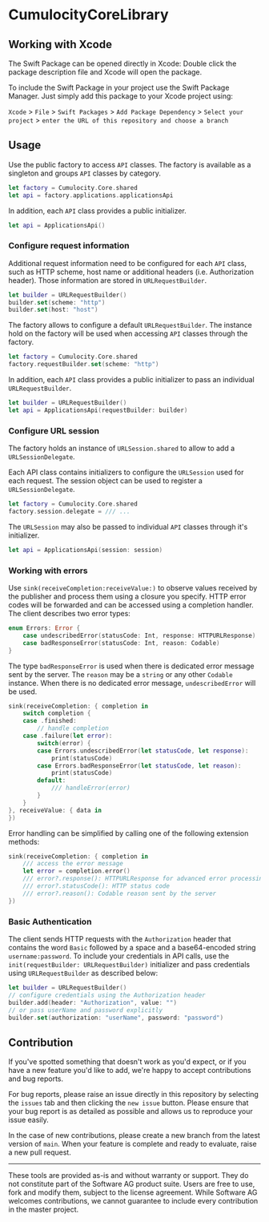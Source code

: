 # CumulocityCoreLibrary

## Working with Xcode

The Swift Package can be opened directly in Xcode: Double click the package description file and Xcode will open the package. 

To include the Swift Package in your project use the Swift Package Manager. Just simply add this package to your Xcode project using:

`Xcode` > `File` > `Swift Packages` > `Add Package Dependency` > `Select your project` > `enter the URL of this repository and choose a branch`
## Usage

Use the public factory to access `API` classes. The factory is available as a singleton and groups `API` classes by category.

```swift
let factory = Cumulocity.Core.shared
let api = factory.applications.applicationsApi
```

In addition, each `API` class provides a public initializer.

```swift
let api = ApplicationsApi()
```

### Configure request information

Additional request information need to be configured for each `API` class, such as HTTP scheme, host name or additional headers (i.e. Authorization header). Those information are stored in `URLRequestBuilder`.

```swift
let builder = URLRequestBuilder()
builder.set(scheme: "http")
builder.set(host: "host")
```

The factory allows to configure a default `URLRequestBuilder`. The instance hold on the factory will be used when accessing `API` classes through the factory.

```swift
let factory = Cumulocity.Core.shared
factory.requestBuilder.set(scheme: "http")
```

In addition, each `API` class provides a public initializer to pass an individual `URLRequestBuilder`.
 
```swift
let builder = URLRequestBuilder()
let api = ApplicationsApi(requestBuilder: builder)
```

### Configure URL session

The factory holds an instance of `URLSession.shared` to allow to add a `URLSessionDelegate`.

Each API class contains initializers to configure the `URLSession` used for each request. The session object can be used to register a `URLSessionDelegate`.

```swift
let factory = Cumulocity.Core.shared
factory.session.delegate = /// ...
```

The `URLSession` may also be passed to individual `API` classes through it's initializer.

```swift
let api = ApplicationsApi(session: session)
```

### Working with errors

Use `sink(receiveCompletion:receiveValue:)` to observe values received by the publisher and process them using a closure you specify. HTTP error codes will be forwarded and can be accessed using a completion handler. The client describes two error types:

```swift
enum Errors: Error {
	case undescribedError(statusCode: Int, response: HTTPURLResponse)
	case badResponseError(statusCode: Int, reason: Codable)
}
```

The type `badResponseError` is used when there is dedicated error message sent by the server. The `reason` may be a `string` or any other `Codable` instance. When there is no dedicated error message, `undescribedError` will be used.

```swift
sink(receiveCompletion: { completion in
	switch completion {
	case .finished:
		// handle completion
	case .failure(let error):
    	switch(error) {
    	case Errors.undescribedError(let statusCode, let response):
    		print(statusCode)
        case Errors.badResponseError(let statusCode, let reason):
     		print(statusCode)
       	default:
        	/// handleError(error)
      	}
	}
}, receiveValue: { data in
})
```

Error handling can be simplified by calling one of the following extension methods:

```swift
sink(receiveCompletion: { completion in
	/// access the error message
	let error = completion.error()
	/// error?.response(): HTTPURLResponse for advanced error processing
	/// error?.statusCode(): HTTP status code
	/// error?.reason(): Codable reason sent by the server
})
```

### Basic Authentication

The client sends HTTP requests with the `Authorization` header that contains the word `Basic` followed by a space and a base64-encoded string `username:password`. To include your credentials in API calls, use the `init(requestBuilder: URLRequestBuilder)` initializer and pass credentials using `URLRequestBuilder` as described below:

```swift
let builder = URLRequestBuilder()
// configure credentials using the Authorization header
builder.add(header: "Authorization", value: "")
// or pass userName and password explicitly
builder.set(authorization: "userName", password: "password")
```

## Contribution

If you've spotted something that doesn't work as you'd expect, or if you have a new feature you'd like to add, we're happy to accept contributions and bug reports.

For bug reports, please raise an issue directly in this repository by selecting the `issues` tab and then clicking the `new issue` button. Please ensure that your bug report is as detailed as possible and allows us to reproduce your issue easily.

In the case of new contributions, please create a new branch from the latest version of `main`. When your feature is complete and ready to evaluate, raise a new pull request.

---

These tools are provided as-is and without warranty or support. They do not constitute part of the Software AG product suite. Users are free to use, fork and modify them, subject to the license agreement. While Software AG welcomes contributions, we cannot guarantee to include every contribution in the master project.
